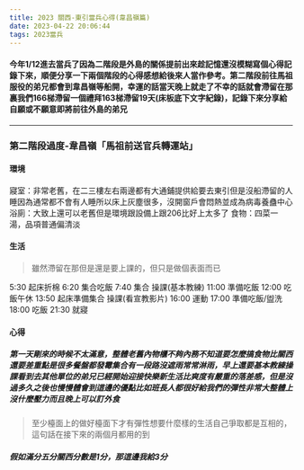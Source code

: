 ```yaml
---
title: 2023 關西-東引當兵心得(韋昌嶺篇)
date: 2023-04-22 20:06:44
tags: 2023當兵
---
```

#### 今年1/12進去當兵了因為二階段是外島的關係提前出來趁記憶還沒模糊寫個心得記錄下來，順便分享一下兩個階段的心得感想給後來人當作參考。第二階段前往馬祖服役的弟兄都會到韋昌嶺等船開，幸運的話當天晚上就走了不幸的話就會滯留在那裏我們166梯滯留一個禮拜163梯滯留19天(床板底下文字紀錄)，記錄下來分享給自願或不願意即將前往外島的弟兄

---

### 第二階段過度-韋昌嶺「馬祖前送官兵轉運站」

#### 環境

寢室：非常老舊，在二三樓左右兩邊都有大通鋪提供給要去東引但是沒船滯留的人睡因為通常都不會有人睡所以床上灰塵很多，沒開窗戶會悶熱並成為病毒養蠱中心
浴廁：大致上還可以老舊但是環境跟設備上跟206比好上太多了
食物：四菜一湯，品項普通偏清淡

#### 生活

>雖然滯留在那但是還是要上課的，但只是做個表面而已

5:30 起床折棉
6:20 集合吃飯
7:40 集合
操課(基本教練)
11:00 準備吃飯
12:00 吃飯午休
13:50 起床準備集合
操課(看宣教影片)
16:00 運動
17:00 準備吃飯/盥洗
18:00 吃飯
21:30 就寢

#### 心得

##### 第一天剛來的時候不太滿意，整體老舊內物櫃不夠內務不知道要怎麼搞食物比關西還要差重點是很多餐盤都發霉集合有一段路沒遮雨常常淋雨，早上還要基本教練操課看到去其他單位的弟兄已經開始迎接快樂新生活比爽度有嚴重的落差感，但是沒過多久之後也慢慢體會到這邊的優點比如班長人都很好給我們的彈性非常大整體上沒什麼壓力而且晚上可以訂外食

>至少檯面上的做好檯面下才有彈性想要什麼樣的生活自己爭取都是互相的，這句話在接下來的兩個月都用的到

##### 假如滿分五分關西分數是1分，那這邊我給3分
